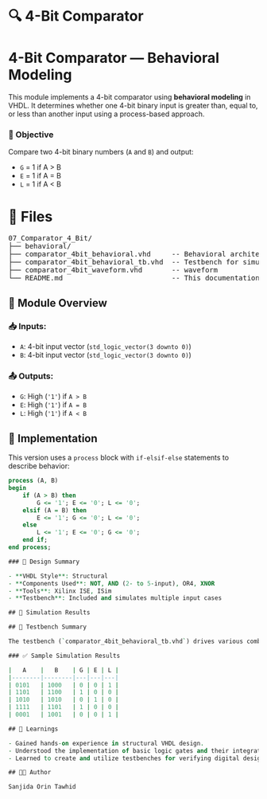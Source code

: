 # 🔍 4-Bit Comparator

# 4-Bit Comparator — Behavioral Modeling 
This module implements a 4-bit comparator using **behavioral modeling** in VHDL. It determines whether one 4-bit binary input is greater than, equal to, or less than another input using a process-based approach.

### 🎯 Objective

Compare two 4-bit binary numbers (`A` and `B`) and output:
- `G` = 1 if A > B
- `E` = 1 if A = B
- `L` = 1 if A < B

# 📂 Files
<pre>
07_Comparator_4_Bit/
├── behavioral/
├── comparator_4bit_behavioral.vhd     -- Behavioral architecture of the comparator
├── comparator_4bit_behavioral_tb.vhd  -- Testbench for simulating and verifying the design
├── comparator_4bit_waveform.vhd       -- waveform
└── README.md                          -- This documentation
</pre>

## 🔧 Module Overview

### 📥 Inputs:
- `A`: 4-bit input vector (`std_logic_vector(3 downto 0)`)
- `B`: 4-bit input vector (`std_logic_vector(3 downto 0)`)

### 📤 Outputs:
- `G`: High (`'1'`) if `A > B`
- `E`: High (`'1'`) if `A = B`
- `L`: High (`'1'`) if `A < B`

## 🧠 Implementation

This version uses a `process` block with `if-elsif-else` statements to describe behavior:

```vhdl
process (A, B)
begin
    if (A > B) then 
        G <= '1'; E <= '0'; L <= '0';
    elsif (A = B) then 
        E <= '1'; G <= '0'; L <= '0';
    else
        L <= '1'; E <= '0'; G <= '0';
    end if;
end process;

### 🧩 Design Summary

- **VHDL Style**: Structural
- **Components Used**: NOT, AND (2- to 5-input), OR4, XNOR
- **Tools**: Xilinx ISE, ISim
- **Testbench**: Included and simulates multiple input cases

## 🧪 Simulation Results

## 🔬 Testbench Summary

The testbench (`comparator_4bit_behavioral_tb.vhd`) drives various combinations of inputs and monitors the outputs. It validates that the comparator behaves as expected in all cases.

### ✅ Sample Simulation Results

|   A    |   B    | G | E | L |
|--------|--------|---|---|---|
| 0101   | 1000   | 0 | 0 | 1 |
| 1101   | 1100   | 1 | 0 | 0 |
| 1010   | 1010   | 0 | 1 | 0 |
| 1111   | 1101   | 1 | 0 | 0 |
| 0001   | 1001   | 0 | 0 | 1 |

## 📝 Learnings

- Gained hands-on experience in structural VHDL design.
- Understood the implementation of basic logic gates and their integration into a larger system.
- Learned to create and utilize testbenches for verifying digital designs.

## 👩‍💻 Author

Sanjida Orin Tawhid

